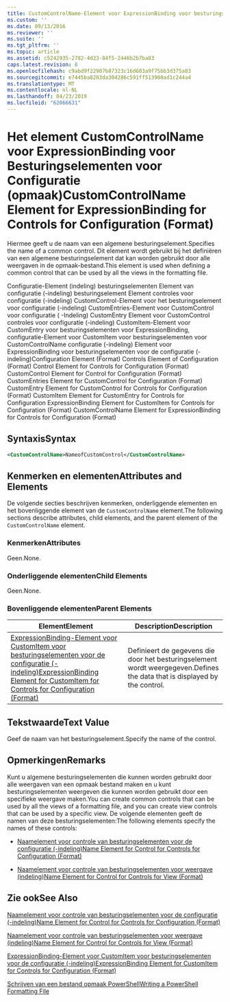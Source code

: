 ```yaml
---
title: CustomControlName-Element voor ExpressionBinding voor besturingselementen voor de configuratie (-indeling) | Microsoft Docs
ms.custom: ''
ms.date: 09/13/2016
ms.reviewer: ''
ms.suite: ''
ms.tgt_pltfrm: ''
ms.topic: article
ms.assetid: c5242935-2782-4d23-84f5-2446b2b7ba83
caps.latest.revision: 8
ms.openlocfilehash: c9abd9f22907b87323c16d603a9f75bb3d375a03
ms.sourcegitcommit: e7445ba8203da304286c591ff513900ad1c244a4
ms.translationtype: MT
ms.contentlocale: nl-NL
ms.lasthandoff: 04/23/2019
ms.locfileid: "62066631"
---
```

# <a name="customcontrolname-element-for-expressionbinding-for-controls-for-configuration-format"></a><span data-ttu-id="1068c-102">Het element CustomControlName voor ExpressionBinding voor Besturingselementen voor Configuratie (opmaak)</span><span class="sxs-lookup"><span data-stu-id="1068c-102">CustomControlName Element for ExpressionBinding for Controls for Configuration (Format)</span></span>

<span data-ttu-id="1068c-103">Hiermee geeft u de naam van een algemene besturingselement.</span><span class="sxs-lookup"><span data-stu-id="1068c-103">Specifies the name of a common control.</span></span> <span data-ttu-id="1068c-104">Dit element wordt gebruikt bij het definiëren van een algemene besturingselement dat kan worden gebruikt door alle weergaven in de opmaak-bestand.</span><span class="sxs-lookup"><span data-stu-id="1068c-104">This element is used when defining a common control that can be used by all the views in the formatting file.</span></span>

<span data-ttu-id="1068c-105">Configuratie-Element (indeling) besturingselementen Element van configuratie (-indeling) besturingselement Element controles voor configuratie (-indeling) CustomControl-Element voor het besturingselement voor configuratie (-indeling) CustomEntries-Element voor CustomControl voor configuratie ( -Indeling) CustomEntry Element voor CustomControl controles voor configuratie (-indeling) CustomItem-Element voor CustomEntry voor besturingselementen voor ExpressionBinding, configuratie-Element voor CustomItem voor besturingselementen voor CustomControlName configuratie (-indeling) Element voor ExpressionBinding voor besturingselementen voor de configuratie (-indeling)</span><span class="sxs-lookup"><span data-stu-id="1068c-105">Configuration Element (Format) Controls Element of Configuration (Format) Control Element for Controls for Configuration (Format) CustomControl Element for Control for Configuration (Format) CustomEntries Element for CustomControl for Configuration (Format) CustomEntry Element for CustomControl for Controls for Configuration (Format) CustomItem Element for CustomEntry for Controls for Configuration ExpressionBinding Element for CustomItem for Controls for Configuration (Format) CustomControlName Element for ExpressionBinding for Controls for Configuration (Format)</span></span>

## <a name="syntax"></a><span data-ttu-id="1068c-106">Syntaxis</span><span class="sxs-lookup"><span data-stu-id="1068c-106">Syntax</span></span>

```xml
<CustomControlName>NameofCustomControl</CustomControlName>
```

## <a name="attributes-and-elements"></a><span data-ttu-id="1068c-107">Kenmerken en elementen</span><span class="sxs-lookup"><span data-stu-id="1068c-107">Attributes and Elements</span></span>

<span data-ttu-id="1068c-108">De volgende secties beschrijven kenmerken, onderliggende elementen en het bovenliggende element van de `CustomControlName` element.</span><span class="sxs-lookup"><span data-stu-id="1068c-108">The following sections describe attributes, child elements, and the parent element of the `CustomControlName` element.</span></span>

### <a name="attributes"></a><span data-ttu-id="1068c-109">Kenmerken</span><span class="sxs-lookup"><span data-stu-id="1068c-109">Attributes</span></span>

<span data-ttu-id="1068c-110">Geen.</span><span class="sxs-lookup"><span data-stu-id="1068c-110">None.</span></span>

### <a name="child-elements"></a><span data-ttu-id="1068c-111">Onderliggende elementen</span><span class="sxs-lookup"><span data-stu-id="1068c-111">Child Elements</span></span>

<span data-ttu-id="1068c-112">Geen.</span><span class="sxs-lookup"><span data-stu-id="1068c-112">None.</span></span>

### <a name="parent-elements"></a><span data-ttu-id="1068c-113">Bovenliggende elementen</span><span class="sxs-lookup"><span data-stu-id="1068c-113">Parent Elements</span></span>

|<span data-ttu-id="1068c-114">Element</span><span class="sxs-lookup"><span data-stu-id="1068c-114">Element</span></span>|<span data-ttu-id="1068c-115">Description</span><span class="sxs-lookup"><span data-stu-id="1068c-115">Description</span></span>|
|-------------|-----------------|
|[<span data-ttu-id="1068c-116">ExpressionBinding-Element voor CustomItem voor besturingselementen voor de configuratie (-indeling)</span><span class="sxs-lookup"><span data-stu-id="1068c-116">ExpressionBinding Element for CustomItem for Controls for Configuration (Format)</span></span>](./expressionbinding-element-for-customitem-for-controls-for-configuration-format.md)|<span data-ttu-id="1068c-117">Definieert de gegevens die door het besturingselement wordt weergegeven.</span><span class="sxs-lookup"><span data-stu-id="1068c-117">Defines the data that is displayed by the control.</span></span>|

## <a name="text-value"></a><span data-ttu-id="1068c-118">Tekstwaarde</span><span class="sxs-lookup"><span data-stu-id="1068c-118">Text Value</span></span>

<span data-ttu-id="1068c-119">Geef de naam van het besturingselement.</span><span class="sxs-lookup"><span data-stu-id="1068c-119">Specify the name of the control.</span></span>

## <a name="remarks"></a><span data-ttu-id="1068c-120">Opmerkingen</span><span class="sxs-lookup"><span data-stu-id="1068c-120">Remarks</span></span>

<span data-ttu-id="1068c-121">Kunt u algemene besturingselementen die kunnen worden gebruikt door alle weergaven van een opmaak bestand maken en u kunt besturingselementen weergeven die kunnen worden gebruikt door een specifieke weergave maken.</span><span class="sxs-lookup"><span data-stu-id="1068c-121">You can create common controls that can be used by all the views of a formatting file, and you can create view controls that can be used by a specific view.</span></span> <span data-ttu-id="1068c-122">De volgende elementen geeft de namen van deze besturingselementen:</span><span class="sxs-lookup"><span data-stu-id="1068c-122">The following elements specify the names of these controls:</span></span>

- [<span data-ttu-id="1068c-123">Naamelement voor controle van besturingselementen voor de configuratie (-indeling)</span><span class="sxs-lookup"><span data-stu-id="1068c-123">Name Element for Control for Controls for Configuration (Format)</span></span>](./name-element-for-control-for-controls-for-configuration-format.md)

- [<span data-ttu-id="1068c-124">Naamelement voor controle van besturingselementen voor weergave (indeling)</span><span class="sxs-lookup"><span data-stu-id="1068c-124">Name Element for Control for Controls for View (Format)</span></span>](./name-element-for-control-for-controls-for-view-format.md)

## <a name="see-also"></a><span data-ttu-id="1068c-125">Zie ook</span><span class="sxs-lookup"><span data-stu-id="1068c-125">See Also</span></span>

[<span data-ttu-id="1068c-126">Naamelement voor controle van besturingselementen voor de configuratie (-indeling)</span><span class="sxs-lookup"><span data-stu-id="1068c-126">Name Element for Control for Controls for Configuration (Format)</span></span>](./name-element-for-control-for-controls-for-configuration-format.md)

[<span data-ttu-id="1068c-127">Naamelement voor controle van besturingselementen voor weergave (indeling)</span><span class="sxs-lookup"><span data-stu-id="1068c-127">Name Element for Control for Controls for View (Format)</span></span>](./name-element-for-control-for-controls-for-view-format.md)

[<span data-ttu-id="1068c-128">ExpressionBinding-Element voor CustomItem voor besturingselementen voor de configuratie (-indeling)</span><span class="sxs-lookup"><span data-stu-id="1068c-128">ExpressionBinding Element for CustomItem for Controls for Configuration (Format)</span></span>](./expressionbinding-element-for-customitem-for-controls-for-configuration-format.md)

[<span data-ttu-id="1068c-129">Schrijven van een bestand opmaak PowerShell</span><span class="sxs-lookup"><span data-stu-id="1068c-129">Writing a PowerShell Formatting File</span></span>](./writing-a-powershell-formatting-file.md)
